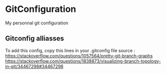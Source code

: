 # GitConfiguration
My personnal git configuration


## Gitconfig alliasses
To add this config, copy this lines in your .gitconfig file
source : https://stackoverflow.com/questions/1057564/pretty-git-branch-graphs
https://stackoverflow.com/questions/1838873/visualizing-branch-topology-in-git/34467298#34467298
